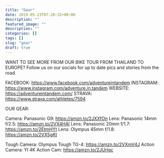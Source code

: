 ```yaml
---
title: "Gear"
date: 2019-05-23T07:20:32+08:00
description: ""
featured_image: ""
description: ""
categories: []
tags: []
slug: "gear"
draft: true
---
```


WANT TO SEE MORE FROM OUR BIKE TOUR FROM THAILAND TO EUROPE?
Follow us on our socials for up to date pics and stories from the road.

FACEBOOK: https://www.facebook.com/adventureintandem
INSTAGRAM: https://www.instagram.com/adventure.in.tandem
WEBSITE: https://adventureintandem.com/
STRAVA: https://www.strava.com/athletes/7594

OUR GEAR:

Camera: Panasonic G9:  https://amzn.to/2JXXfOn
Lens: Panasonic 14mm f/2.5:  https://amzn.to/2VX4HAl
Lens: Panasonic 20mm f/1.7:  https://amzn.to/2EtmHYt
Lens: Olympus 45mm f/1.8:  https://amzn.to/2VX5gKt

Tough Camera: Olympus Tough TG-4:  https://amzn.to/2VXmV4J
Action Camera: YI 4K Action Cam:  https://amzn.to/2JUrIgc